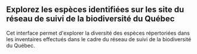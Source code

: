 ## Explorez les espèces identifiées sur les site du réseau de suivi de la biodiversité du Québec

Cet interface permet d'explorer la diversité des espèces répertoriées dans les inventaires effectués dans le cadre du réseau de suivi de la biodiversité du Québec. 